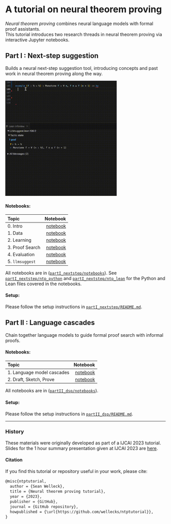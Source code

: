 # A tutorial on neural theorem proving

*Neural theorem proving* combines neural language models with formal proof assistants.\
This tutorial introduces two research threads in neural theorem proving via interactive Jupyter notebooks.


## Part I : Next-step suggestion

Builds a neural next-step suggestion tool, introducing concepts and past work in neural theorem proving along the way.

<img src="./partI_nextstep/notebooks/images/llmsuggest/llmsuggest.gif" width="350"/>

#### Notebooks:
| Topic | Notebook | 
|:-----------------------|-------:|
| 0. Intro            | [notebook](./partI_nextstep/notebooks/I_nextstep_lean__part0_intro.ipynb) |
| 1. Data             | [notebook](./partI_nextstep/notebooks/I_nextstep_lean__part1_data.ipynb) |
| 2. Learning         | [notebook](./partI_nextstep/notebooks/I_nextstep_lean__part2_learn.ipynb) |
| 3. Proof Search     | [notebook](./partI_nextstep/notebooks/I_nextstep_lean__part3_proofsearch.ipynb) |
| 4. Evaluation       | [notebook](./partI_nextstep/notebooks/I_nextstep_lean__part4_evaluation.ipynb) |
| 5. `llmsuggest`        | [notebook](./partI_nextstep/notebooks/I_nextstep_lean__part5_llmsuggest.ipynb) |

All notebooks are in ([`partI_nextstep/notebooks`](./partI_nextstep/notebooks)). See [`partI_nextstep/ntp_python`](./partI_nextstep/ntp_python) and [`partI_nextstep/ntp_lean`](./partI_nextstep/ntp_lean) for the Python and Lean files covered in the notebooks.

#### Setup:
Please follow the setup instructions in [`partI_nextstep/README.md`](./partI_nextstep/README.md).

## Part II : Language cascades
Chain together language models to guide formal proof search with informal proofs.


#### Notebooks:
| Topic | Notebook | 
|:-----------------------|-------:|
| 1. Language model cascades | [notebook](./partII_dsp/notebooks/II_dsp__part1_intro.ipynb) |
| 2. Draft, Sketch, Prove | [notebook](./partII_dsp/notebooks/II_dsp__part2_dsp.ipynb) |

All notebooks are in ([`partII_dsp/notebooks`](./partII_dsp/notebooks)).

#### Setup:
Please follow the setup instructions in [`partII_dsp/README.md`](./partII_dsp/README.md).


-------
### History
These materials were originally developed as part of a IJCAI 2023 tutorial. \
Slides for the 1 hour summary presentation given at IJCAI 2023 are [here](https://wellecks.com/data/welleck2023ntp_tutorial.pdf). 

#### Citation

If you find this tutorial or repository useful in your work, please cite:
```
@misc{ntptutorial,
  author = {Sean Welleck},
  title = {Neural theorem proving tutorial},
  year = {2023},
  publisher = {GitHub},
  journal = {GitHub repository},
  howpublished = {\url{https://github.com/wellecks/ntptutorial}},
}
```
